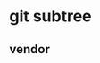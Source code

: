 # git subtree

## vendor
<!-- - `git subtree add --prefix=roles/ov_deploy_to_docker git@github.com:overdese/ansible-role-deploy-to-docker.git 1.1.0` -->
<!-- - `git subtree add --prefix=roles/ov_base_setup git@github.com:overdese/ansible-role-base-setup.git 1.2.0` -->
